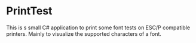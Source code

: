 # PrintTest
This is s small C# application to print some font tests on ESC/P compatible printers. Mainly to visualize the supported characters of a font.
